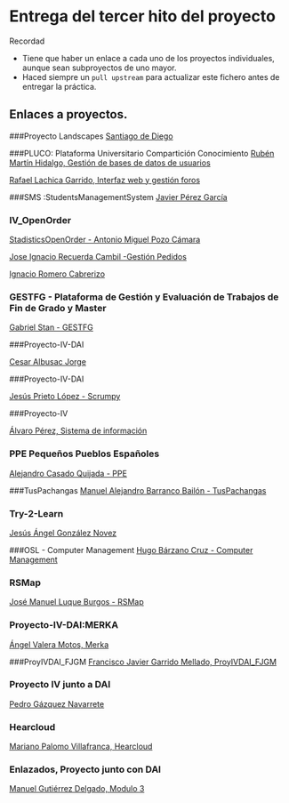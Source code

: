 
# Entrega del tercer hito del proyecto

Recordad
* Tiene que haber un enlace a cada uno de los proyectos individuales, aunque sean subproyectos de uno mayor.
* Haced siempre un `pull upstream` para actualizar este fichero antes de entregar la práctica.

## Enlaces a proyectos.

###Proyecto Landscapes
[Santiago de Diego](https://github.com/santidediego/Landscapes/blob/master/README.md)

###PLUCO: Plataforma Universitario Compartición Conocimiento
[Rubén Martín Hidalgo, Gestión de bases de datos de usuarios](https://github.com/romilgildo/IV-PLUCO-RMH)

[Rafael Lachica Garrido, Interfaz web y gestión foros](https://github.com/rafaellg8/IV-PLUCO-RLG/blob/master/README.md#hito-3----desplegar-aplicaci%C3%B3n-en-un-paas----heroku)

###SMS :StudentsManagementSystem
[Javier Pérez García](https://github.com/neon520/SMS-BDyReplica)

### IV_OpenOrder
[StadisticsOpenOrder - Antonio Miguel Pozo Cámara](https://github.com/AntonioPozo/Proyecto_IV-OpenOrder)

[Jose Ignacio Recuerda Cambil -Gestión Pedidos](https://github.com/ignaciorecuerda/gestionPedidos)

[Ignacio Romero Cabrerizo](https://github.com/nachobit/IV_PR_OpenOrder)

### GESTFG - Plataforma de Gestión y Evaluación de Trabajos de Fin de Grado y Master

[Gabriel Stan - GESTFG](https://github.com/gabriel-stan/gestion-tfg/tree/deployment)


###Proyecto-IV-DAI

[Cesar Albusac Jorge](https://github.com/cesar2/Proyecto-IV.git)

###Proyecto-IV-DAI

[Jesús Prieto López - Scrumpy](https://github.com/JesGor/Proyecto-IV-DAI)

###Proyecto-IV

[Álvaro Pérez, Sistema de información](https://github.com/alvaro-gr/proyecto-IV)


### PPE Pequeños Pueblos Españoles
[Alejandro Casado Quijada - PPE](https://github.com/acasadoquijada/IV)

###TusPachangas
[Manuel Alejandro Barranco Bailón - TusPachangas](https://github.com/mabarrbai/TusPachangas)


### Try-2-Learn
[Jesús Ángel González Novez](https://github.com/jesusgn90/Try-2-Learn)


###OSL - Computer Management
[Hugo Bárzano Cruz - Computer Management](https://github.com/hugobarzano/osl-computer-management)


### RSMap
[José Manuel Luque Burgos - RSMap](https://github.com/luqueburgosjm/RSMap)


### Proyecto-IV-DAI:MERKA
[Ángel Valera Motos, Merka](https://github.com/AngelValera/proyectoIV-Modulo-1.git)


###ProyIVDAI_FJGM
[Francisco Javier Garrido Mellado, ProyIVDAI_FJGM](https://github.com/javiergarridomellado/IV_javiergarridomellado)



### Proyecto IV junto a DAI
[Pedro Gázquez Navarrete](https://github.com/pedrogazquez/Proyecto-IV)




### Hearcloud
[Mariano Palomo Villafranca, Hearcloud](http://github.com/mpvillafranca/hear-cloud)




### Enlazados, Proyecto junto con DAI
[Manuel Gutiérrez Delgado, Modulo 3](https://github.com/manolotello7/ProyectoIV-Modulo3)
